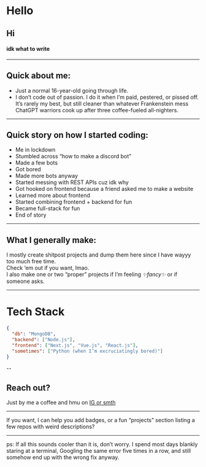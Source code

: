 # Hello

## Hi

#### idk what to write

---

## Quick about me:
- Just a normal 16-year-old going through life.
- I don’t code out of passion. I do it when I’m paid, pestered, or pissed off. It’s rarely my best, but still cleaner than whatever Frankenstein mess ChatGPT warriors cook up after three coffee-fueled all-nighters.


---

## Quick story on how I started coding:

- Me in lockdown  
- Stumbled across “how to make a discord bot”  
- Made a few bots  
- Got bored  
- Made more bots anyway  
- Started messing with REST APIs cuz idk why  
- Got hooked on frontend because a friend asked me to make a website  
- Learned more about frontend  
- Started combining frontend + backend for fun  
- Became full-stack for fun  
- End of story

---

## What I generally make:

I mostly create shitpost projects and dump them here since I have wayyy too much free time.  
Check ‘em out if you want, lmao.  
I also make one or two “proper” projects if I’m feeling *✨fancy✨* or if someone asks.

---

# Tech Stack

```json
{
  "db": "MongoDB",
  "backend": ["Node.js"],
  "frontend": ["Next.js", "Vue.js", "React.js"],
  "sometimes": ["Python (when I’m excruciatingly bored)"]
}
```

--

## Reach out?

Just by me a coffee and hmu on [IG or smth](https://instagram.com/last._entity)

---

If you want, I can help you add badges, or a fun “projects” section listing a few repos with weird descriptions?

---

ps: If all this sounds cooler than it is, don’t worry. I spend most days blankly staring at a terminal, Googling the same error five times in a row, and still somehow end up with the wrong fix anyway.
